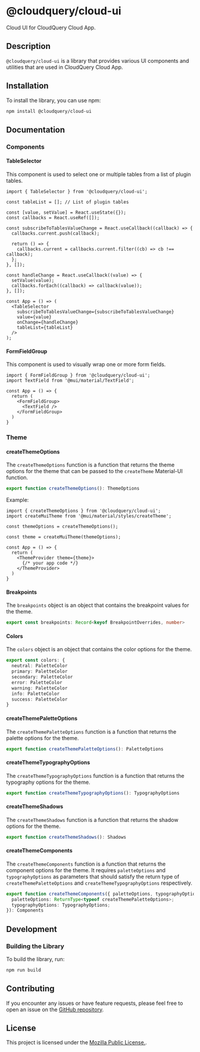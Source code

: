 # @cloudquery/cloud-ui

Cloud UI for CloudQuery Cloud App.

## Description

`@cloudquery/cloud-ui` is a library that provides various UI components and utilities that are used in CloudQuery Cloud App.

## Installation

To install the library, you can use npm:

```bash
npm install @cloudquery/cloud-ui
```

## Documentation

### Components

#### TableSelector

This component is used to select one or multiple tables from a list of plugin tables.

```tsx
import { TableSelector } from '@cloudquery/cloud-ui';

const tableList = []; // List of plugin tables

const [value, setValue] = React.useState({});
const callbacks = React.useRef([]);

const subscribeToTablesValueChange = React.useCallback((callback) => {
  callbacks.current.push(callback);

  return () => {
    callbacks.current = callbacks.current.filter((cb) => cb !== callback);
  };
}, []);

const handleChange = React.useCallback((value) => {
  setValue(value);
  callbacks.forEach((callback) => callback(value));
}, []);

const App = () => (
  <TableSelector
    subscribeToTablesValueChange={subscribeToTablesValueChange}
    value={value}
    onChange={handleChange}
    tableList={tableList}
  />
);
```

#### FormFieldGroup

This component is used to visually wrap one or more form fields.

```tsx
import { FormFieldGroup } from '@cloudquery/cloud-ui';
import TextField from '@mui/material/TextField';

const App = () => {
  return (
    <FormFieldGroup>
      <TextField />
    </FormFieldGroup>
  )
}
```

### Theme

#### createThemeOptions

The `createThemeOptions` function is a function that returns the theme options for the theme that can be passed to the `createTheme` Material-UI function.

```ts
export function createThemeOptions(): ThemeOptions
```

Example:

```tsx
import { createThemeOptions } from '@cloudquery/cloud-ui';
import createMuiTheme from '@mui/material/styles/createTheme';

const themeOptions = createThemeOptions();

const theme = createMuiTheme(themeOptions);

const App = () => {
  return (
    <ThemeProvider theme={theme}>
      {/* your app code */}
    </ThemeProvider>
  )
}
```

#### Breakpoints

The `breakpoints` object is an object that contains the breakpoint values for the theme.

```ts
export const breakpoints: Record<keyof BreakpointOverrides, number>
```

#### Colors

The `colors` object is an object that contains the color options for the theme.

```ts
export const colors: {
  neutral: PaletteColor
  primary: PaletteColor
  secondary: PaletteColor
  error: PaletteColor
  warning: PaletteColor
  info: PaletteColor
  success: PaletteColor
}
```

#### createThemePaletteOptions

The `createThemePaletteOptions` function is a function that returns the palette options for the theme.

```ts
export function createThemePaletteOptions(): PaletteOptions
```

#### createThemeTypographyOptions

The `createThemeTypographyOptions` function is a function that returns the typography options for the theme.

```ts
export function createThemeTypographyOptions(): TypographyOptions
```

#### createThemeShadows

The `createThemeShadows` function is a function that returns the shadow options for the theme.

```ts
export function createThemeShadows(): Shadows
```

#### createThemeComponents

The `createThemeComponents` function is a function that returns the component options for the theme.
It requires `paletteOptions` and `typographyOptions` as parameters that should satisfy the return type of `createThemePaletteOptions` and `createThemeTypographyOptions` respectively.

```ts
export function createThemeComponents({ paletteOptions, typographyOptions }: {
  paletteOptions: ReturnType<typeof createThemePaletteOptions>;
  typographyOptions: TypographyOptions;
}): Components
```

## Development

### Building the Library

To build the library, run:

```bash
npm run build
```

## Contributing

If you encounter any issues or have feature requests, please feel free to open an issue on the [GitHub repository](https://github.com/cloudquery/cloud-ui/issues).

## License

This project is licensed under the [Mozilla Public License.](LICENSE).
